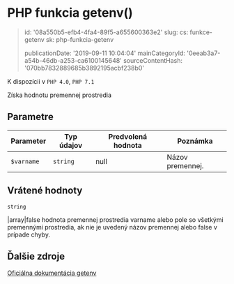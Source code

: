 PHP funkcia getenv()
====================

> id: '08a550b5-efb4-4fa4-89f5-a655600363e2'
> slug:
> 	cs: funkce-getenv
> 	sk: php-funkcia-getenv
> 
> publicationDate: '2019-09-11 10:04:04'
> mainCategoryId: '0eeab3a7-a54b-46db-a253-ca6100145648'
> sourceContentHash: '070bb7832889685b3892195acbf238b0'

K dispozícii v `PHP 4.0`, `PHP 7.1`

Získa hodnotu premennej prostredia


Parametre
--------------

| Parameter | Typ údajov | Predvolená hodnota | Poznámka |
|-----|-----|-----|-----|
| `$varname` | `string` | null | Názov premennej. |


Vrátené hodnoty
----------------

`string`

|array|false hodnota premennej prostredia
varname alebo pole so všetkými premennými prostredia, ak nie je uvedený názov premennej
alebo false v prípade chyby.

Ďalšie zdroje
------------

[Oficiálna dokumentácia getenv](https://www.php.net/manual/en/function.getenv.php)
